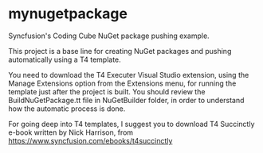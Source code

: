 # mynugetpackage
Syncfusion's Coding Cube NuGet package pushing example.

This project is a base line for creating NuGet packages and pushing automatically using a T4 template.

You need to download the T4 Executer Visual Studio extension, using the Manage Extensions option from the Extensions menu, for running the template just after the project is built.
You should review the BuildNuGetPackage.tt file in NuGetBuilder folder, in order to understand how the automatic process is done.

For going deep into T4 templates, I suggest you to download T4 Succinctly e-book written by Nick Harrison, from https://www.syncfusion.com/ebooks/t4succinctly
